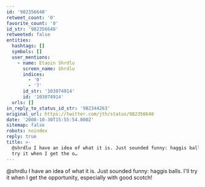 ```yaml
---
id: '982356648'
retweet_count: '0'
favorite_count: '0'
id_str: '982356648'
retweeted: false
entities:
  hashtags: []
  symbols: []
  user_mentions:
    - name: Etaoin Shrdlu
      screen_name: Shrdlu
      indices:
        - '0'
        - '7'
      id_str: '103074914'
      id: '103074914'
  urls: []
in_reply_to_status_id_str: '982344263'
original_url: https://twitter.com/jth/status/982356648
date: '2008-10-30T15:55:54.000Z'
sitemap: false
robots: noindex
reply: true
title: >-
  @shrdlu I have an idea of what it is. Just sounded funny: haggis balls. I'll
  try it when I get the o…
---
```


@shrdlu I have an idea of what it is. Just sounded funny: haggis balls. I'll try it when I get the opportunity, especially with good scotch!